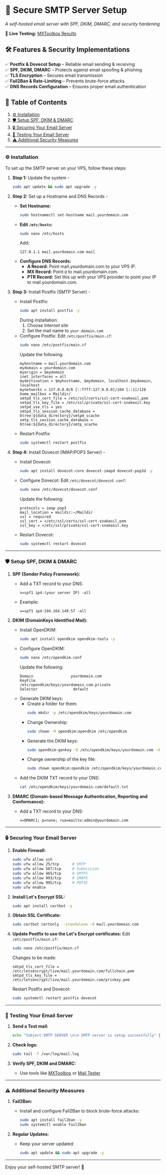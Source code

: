 # 📧 Secure SMTP Server Setup  
*A self-hosted email server with SPF, DKIM, DMARC, and security hardening*  

🚀 **Live Testing:** [MXToolbox Results](https://mxtoolbox.com/SuperTool.aspx) 

## 🛠️ Features & Security Implementations  
✅ **Postfix & Dovecot Setup** – Reliable email sending & receiving  
✅ **SPF, DKIM, DMARC** – Protects against email spoofing & phishing  
✅ **TLS Encryption** – Secures email transmission  
✅ **Fail2Ban & Rate-Limiting** – Prevents brute-force attacks  
✅ **DNS Records Configuration** – Ensures proper email authentication  

## **📑 Table of Contents**
1. [⚙️ Installation](#installation)
2. [🛡️ Setup SPF, DKIM & DMARC](#setup-spf-dkim-and-dmarc)
3. [🔒 Securing Your Email Server](#securing-your-email-server)
4. [🚀 Testing Your Email Server](#testing-your-email-server)
5. [⚠️ Additional Security Measures](#additional-security-measures)



---

### **⚙️ Installation <a name="installation"></a>**  
To set up the SMTP server on your VPS, follow these steps:

1. **Step 1:** Update the system -
    ```bash
    sudo apt update && sudo apt upgrade -y
    ```

2. **Step 2:** Set up a Hostname and DNS Records -
    - **Set Hostname:**
        ```bash
        sudo hostnamectl set-hostname mail.yourdomain.com
        ```
    - **Edit `/etc/hosts`:** 
        ```bash
        sudo nano /etc/hosts
        ```
        Add:
        ```text
        127.0.1.1 mail.yourdomain.com mail
        ```
    - **Configure DNS Records:**
        - **A Record:** Point mail.yourdomain.com to your VPS IP.
        - **MX Record:** Point `@` to mail.yourdomain.com.
        - **PTR Record:** Set this up with your VPS provider to point your IP to mail.yourdomain.com.

3. **Step 3:** Install Postfix (SMTP Server) -
    - Install Postfix:
        ```bash
        sudo apt install postfix -y
        ```
        During installation:
        1. Choose *Internet site*
        2. Set the mail name to `your.domain.com`
    - Configure Postfix:
        Edit `/etc/postfix/main.cf`:
        ```bash
        sudo nano /etc/postfix/main.cf
        ```
        Update the following:
        ```text
        myhostname = mail.yourdomain.com
        mydomain = yourdomain.com
        myorigin = $mydomain
        inet_interfaces = all
        mydestination = $myhostname, $mydomain, localhost.$mydomain, localhost
        mynetworks = 127.0.0.0/8 [::ffff:127.0.0.0]/104 [::1]/128
        home_mailbox = Maildir/
        smtpd_tls_cert_file = /etc/ssl/certs/ssl-cert-snakeoil.pem
        smtpd_tls_key_file = /etc/ssl/private/ssl-cert-snakeoil.key
        smtpd_use_tls = yes
        smtpd_tls_session_cache_database = btree:${data_directory}/smtpd_scache
        smtp_tls_session_cache_database = btree:${data_directory}/smtp_scache
        ```
    - Restart Postfix:
        ```bash
        sudo systemctl restart postfix
        ```

4. **Step 4:** Install Dovecot (IMAP/POP3 Server) -
    - Install Dovecot:
        ```bash
        sudo apt install dovecot-core dovecot-imapd dovecot-pop3d -y
        ```
    - Configure Dovecot:
        Edit `/etc/dovecot/dovecot.conf`:
        ```bash
        sudo nano /etc/dovecot/dovecot.conf
        ```
        Update the following:
        ```text
        protocols = imap pop3
        mail_location = maildir:~/Maildir
        ssl = required
        ssl_cert = </etc/ssl/certs/ssl-cert-snakeoil.pem
        ssl_key = </etc/ssl/private/ssl-cert-snakeoil.key
        ```
    - Restart Dovecot:
        ```bash
        sudo systemctl restart dovecot
        ```

---

### **🛡️ Setup SPF, DKIM & DMARC <a name="setup-spf-dkim-and-dmarc"></a>**

1. **SPF (Sender Policy Framework):**
    - Add a TXT record to your DNS:
        ```text
        v=spf1 ip4:(your server IP) -all
        ```
    - Example:
        ```text
        v=spf1 ip4:194.164.149.57 -all
        ```

2. **DKIM (DomainKeys Identified Mail):**
    - Install OpenDKIM:
        ```bash
        sudo apt install opendkim opendkim-tools -y
        ```
    - Configure OpenDKIM:
        ```bash
        sudo nano /etc/opendkim.conf
        ```
        Update the following:
        ```text
        Domain                 yourdomain.com
        KeyFile                 /etc/opendkim/keys/yourdomain.com.private
        Selector                default
        ```
    - Generate DKIM keys:
        - Create a folder for them:
            ```bash
            sudo mkdir -p /etc/opendkim/keys/yourdomain.com
            ```
        - Change Ownership:
            ```bash
            sudo chown -R opendkim:opendkim /etc/opendkim
            ```
        - Generate the DKIM keys:
            ```bash
            sudo opendkim-genkey -D /etc/opendkim/keys/yourdomain.com -d yourdomain.com -s default
            ```
        - Change ownership of the key file:
            ```bash
            sudo chown opendkim:opendkim /etc/opendkim/keys/yourdomain.com/default.private
            ```
    - Add the DKIM TXT record to your DNS:
        ```bash
        cat /etc/opendkim/keys/yourdomain.com/default.txt
        ```

3. **DMARC (Domain-based Message Authentication, Reporting and Conformance):**
    - Add a TXT record to your DNS:
        ```text
        v=DMARC1; p=none; rua=mailto:admin@yourdomain.com
        ```

---

### **🔒 Securing Your Email Server <a name="securing-your-email-server"></a>**

1. **Enable Firewall:**
    ```bash
    sudo ufw allow ssh
    sudo ufw allow 25/tcp      # SMTP
    sudo ufw allow 587/tcp     # Submission
    sudo ufw allow 465/tcp     # SMTPS
    sudo ufw allow 993/tcp     # IMAPS
    sudo ufw allow 995/tcp     # POP3S
    sudo ufw enable
    ```

2. **Install Let's Encrypt SSL:**
    ```bash
    sudo apt install certbot -y
    ```

3. **Obtain SSL Certificate:**
    ```bash
    sudo certbot certonly --standalone -d mail.yourdomain.com
    ```

4. **Update Postfix to use the Let's Encrypt certificates:**
    Edit `/etc/postfix/main.cf`:
    ```bash
    sudo nano /etc/postfix/main.cf
    ```
    Changes to be made:
    ```text
    smtpd_tls_cert_file = /etc/letsencrypt/live/mail.yourdomain.com/fullchain.pem
    smtpd_tls_key_file = /etc/letsencrypt/live/mail.yourdomain.com/privkey.pem
    ```
    Restart Postfix and Dovecot:
    ```bash
    sudo systemctl restart postfix dovecot
    ```

---

### **🚀 Testing Your Email Server <a name="testing-your-email-server"></a>**

1. **Send a Test mail:**
    ```bash
    echo "Subject:SMTP SERVER \n\n SMTP server is setup successfully" | sendmail yourmail@email.com
    ```

2. **Check logs:**
    ```bash
    sudo tail -f /var/log/mail.log
    ```

3. **Verify SPF, DKIM and DMARC:**
    - Use tools like [MXToolbox](https://mxtoolbox.com/SuperTool.aspx) or [Mail Tester](https://www.mail-tester.com/)

---

### **⚠️ Additional Security Measures <a name="additional-security-measures"></a>**

1. **Fail2Ban:**
    - Install and configure Fail2Ban to block brute-force attacks:
        ```bash
        sudo apt install fail2ban -y
        sudo systemctl enable fail2ban
        ```

2. **Regular Updates:**
    - Keep your server updated:
        ```bash
        sudo apt update && sudo apt upgrade -y
        ```

---

Enjoy your self-hosted SMTP server! 📨
